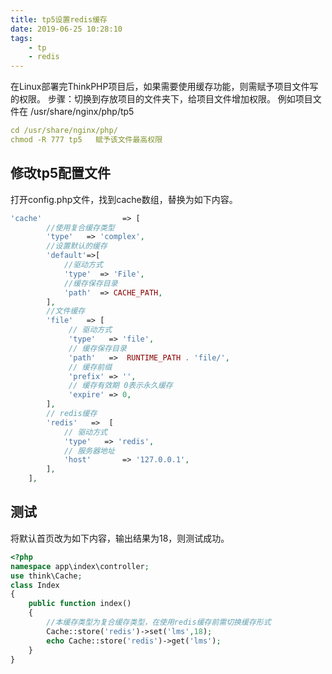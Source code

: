 ```yaml
---
title: tp5设置redis缓存
date: 2019-06-25 10:28:10
tags:
    - tp
    - redis
---
```

在Linux部署完ThinkPHP项目后，如果需要使用缓存功能，则需赋予项目文件写的权限。
步骤：切换到存放项目的文件夹下，给项目文件增加权限。
例如项目文件在  /usr/share/nginx/php/tp5
```yaml
cd /usr/share/nginx/php/
chmod -R 777 tp5   赋予该文件最高权限
```
## 修改tp5配置文件
打开config.php文件，找到cache数组，替换为如下内容。
```php
'cache'                  => [
        //使用复合缓存类型
        'type'   => 'complex',
        //设置默认的缓存
        'default'=>[
            //驱动方式
            'type'  => 'File',
            //缓存保存目录
            'path'  => CACHE_PATH,
        ],
        //文件缓存
        'file'   => [
             // 驱动方式
             'type'   => 'file',
             // 缓存保存目录
             'path'   =>  RUNTIME_PATH . 'file/',
             // 缓存前缀
             'prefix' => '',
             // 缓存有效期 0表示永久缓存
             'expire' => 0,
        ],
        // redis缓存
        'redis'   =>  [
            // 驱动方式
            'type'   => 'redis',
            // 服务器地址
            'host'       => '127.0.0.1',
        ],
    ],
```
## 测试
将默认首页改为如下内容，输出结果为18，则测试成功。
```php
<?php
namespace app\index\controller;
use think\Cache;
class Index
{
    public function index()
    {  
        //本缓存类型为复合缓存类型，在使用redis缓存前需切换缓存形式
        Cache::store('redis')->set('lms',18);
        echo Cache::store('redis')->get('lms');
    }
}
```